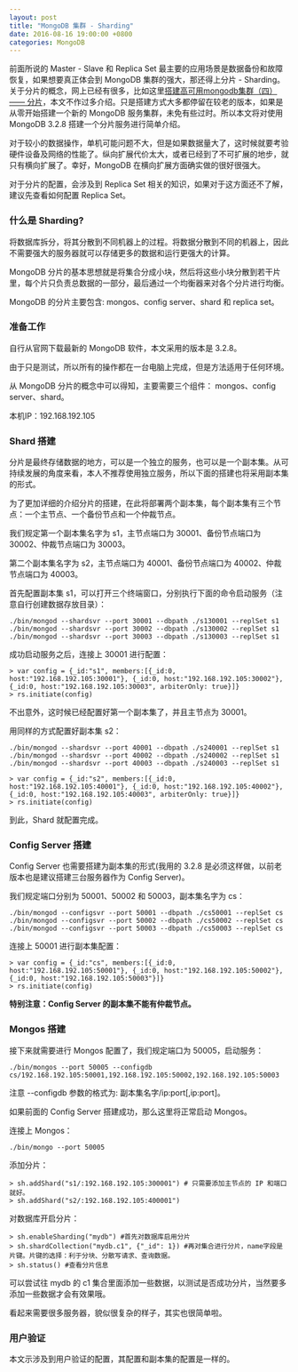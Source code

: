 ```yaml
---
layout: post
title: "MongoDB 集群 - Sharding"
date: 2016-08-16 19:00:00 +0800
categories: MongoDB
---
```


前面所说的 Master - Slave 和 Replica Set 最主要的应用场景是数据备份和故障恢复，如果想要真正体会到 MongoDB 集群的强大，那还得上分片 - Sharding。关于分片的概念，网上已经有很多，比如这里[搭建高可用mongodb集群（四）—— 分片](http://www.lanceyan.com/tech/arch/mongodb_shard1.html)，本文不作过多介绍。只是搭建方式大多都停留在较老的版本，如果是从零开始搭建一个新的 MongoDB 服务集群，未免有些过时。所以本文将对使用 MongoDB 3.2.8 搭建一个分片服务进行简单介绍。

对于较小的数据操作，单机可能问题不大，但是如果数据量大了，这时候就要考验硬件设备及网络的性能了。纵向扩展代价太大，或者已经到了不可扩展的地步，就只有横向扩展了。幸好，MongoDB 在横向扩展方面确实做的很好很强大。

对于分片的配置，会涉及到 Replica Set 相关的知识，如果对于这方面还不了解，建议先查看如何配置 Replica Set。


### 什么是 Sharding?

将数据库拆分，将其分散到不同机器上的过程。将数据分散到不同的机器上，因此不需要强大的服务器就可以存储更多的数据和运行更强大的计算。

MongoDB 分片的基本思想就是将集合分成小块，然后将这些小块分散到若干片里，每个片只负责总数据的一部分，最后通过一个均衡器来对各个分片进行均衡。

MongoDB 的分片主要包含: mongos、config server、shard 和 replica set。

### 准备工作

自行从官网下载最新的 MongoDB 软件，本文采用的版本是 3.2.8。

由于只是测试，所以所有的操作都在一台电脑上完成，但是方法适用于任何环境。

从 MongoDB 分片的概念中可以得知，主要需要三个组件： mongos、config server、shard。

本机IP：192.168.192.105

### Shard 搭建

分片是最终存储数据的地方，可以是一个独立的服务，也可以是一个副本集。从可持续发展的角度来看，本人不推荐使用独立服务，所以下面的搭建也将采用副本集的形式。

为了更加详细的介绍分片的搭建，在此将部署两个副本集，每个副本集有三个节点：一个主节点、一个备份节点和一个仲裁节点。

我们规定第一个副本集名字为 s1，主节点端口为 30001、备份节点端口为 30002、仲裁节点端口为 30003。

第二个副本集名字为 s2，主节点端口为 40001、备份节点端口为 40002、仲裁节点端口为 40003。

首先配置副本集 s1，可以打开三个终端窗口，分别执行下面的命令启动服务（注意自行创建数据存放目录）：

```
./bin/mongod --shardsvr --port 30001 --dbpath ./s130001 --replSet s1
./bin/mongod --shardsvr --port 30002 --dbpath ./s130002 --replSet s1
./bin/mongod --shardsvr --port 30003 --dbpath ./s130003 --replSet s1
```

成功启动服务之后，连接上 30001 进行配置：

```
> var config = {_id:"s1", members:[{_id:0, host:"192.168.192.105:30001"}, {_id:0, host:"192.168.192.105:30002"}, {_id:0, host:"192.168.192.105:30003", arbiterOnly: true}]}
> rs.initiate(config)
```

不出意外，这时候已经配置好第一个副本集了，并且主节点为 30001。


用同样的方式配置好副本集 s2：

```
./bin/mongod --shardsvr --port 40001 --dbpath ./s240001 --replSet s1
./bin/mongod --shardsvr --port 40002 --dbpath ./s240002 --replSet s1
./bin/mongod --shardsvr --port 40003 --dbpath ./s240003 --replSet s1
```

```
> var config = {_id:"s2", members:[{_id:0, host:"192.168.192.105:40001"}, {_id:0, host:"192.168.192.105:40002"}, {_id:0, host:"192.168.192.105:40003", arbiterOnly: true}]}
> rs.initiate(config)
```

到此，Shard 就配置完成。


### Config Server 搭建

Config Server 也需要搭建为副本集的形式(我用的 3.2.8 是必须这样做，以前老版本也是建议搭建三台服务器作为 Config Server)。

我们规定端口分别为 50001、50002 和 50003，副本集名字为 cs：


```
./bin/mongod --configsvr --port 50001 --dbpath ./cs50001 --replSet cs
./bin/mongod --configsvr --port 50002 --dbpath ./cs50002 --replSet cs
./bin/mongod --configsvr --port 50003 --dbpath ./cs50003 --replSet cs
```

连接上 50001 进行副本集配置：

```
> var config = {_id:"cs", members:[{_id:0, host:"192.168.192.105:50001"}, {_id:0, host:"192.168.192.105:50002"}, {_id:0, host:"192.168.192.105:50003"}]}
> rs.initiate(config)
```

**特别注意：Config Server 的副本集不能有仲裁节点。**

### Mongos 搭建

接下来就需要进行 Mongos 配置了，我们规定端口为 50005，启动服务：

```
./bin/mongos --port 50005 --configdb cs/192.168.192.105:50001,192.168.192.105:50002,192.168.192.105:50003
```

注意 --configdb 参数的格式为: 副本集名字/ip:port[,ip:port]。

如果前面的 Config Server 搭建成功，那么这里将正常启动 Mongos。

连接上 Mongos：

```
./bin/mongo --port 50005
```

添加分片：

```
> sh.addShard("s1/:192.168.192.105:300001") # 只需要添加主节点的 IP 和端口就好。
> sh.addShard("s2/:192.168.192.105:400001")
```

对数据库开启分片：

```
> sh.enableSharding("mydb") #首先对数据库启用分片
> sh.shardCollection("mydb.c1", {"_id": 1}) #再对集合进行分片，name字段是片键。片键的选择：利于分块、分散写请求、查询数据。
> sh.status() #查看分片信息
```

可以尝试往 mydb 的 c1 集合里面添加一些数据，以测试是否成功分片，当然要多添加一些数据才会有效果哦。

看起来需要很多服务器，貌似很复杂的样子，其实也很简单啦。

### 用户验证

本文示涉及到用户验证的配置，其配置和副本集的配置是一样的。
